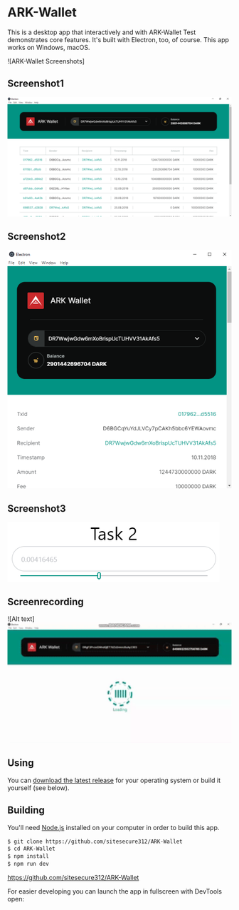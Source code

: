 # ARK-Wallet

This is a desktop app that interactively and with ARK-Wallet Test demonstrates core features. It's built with Electron, too, of course. This app works on Windows, macOS.

![ARK-Wallet Screenshots]

## Screenshot1

![Alt text](screenshot/Screenshot1.png "Screenshot1")

## Screenshot2

![Alt text](screenshot/Screenshot2.png "Screenshot2")

## Screenshot3

![Alt text](screenshot/Screenshot3.png "Screenshot3")

## Screenrecording

![Alt text]<img src="https://github.com/sitesecure312/ARK-Wallet/blob/main/screenshot/screenrecording.gif" width="800">

## Using

You can [download the latest release](https://github.com/sitesecure312/ARK-Wallet) for your operating system or build it yourself (see below).

## Building

You'll need [Node.js](https://nodejs.org) installed on your computer in order to build this app.

```bash
$ git clone https://github.com/sitesecure312/ARK-Wallet
$ cd ARK-Wallet
$ npm install
$ npm run dev
```
https://github.com/sitesecure312/ARK-Wallet

For easier developing you can launch the app in fullscreen with DevTools open:


